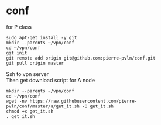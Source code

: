 # conf

for P class
```
sudo apt-get install -y git
mkdir --parents ~/vpn/conf
cd ~/vpn/conf
git init
git remote add origin git@github.com:pierre-pvln/conf.git
git pull origin master
```
Ssh to vpn server<br>
Then get download script for A node
```
mkdir --parents ~/vpn/conf
cd ~/vpn/conf
wget -nv https://raw.githubusercontent.com/pierre-pvln/conf/master/a/get_it.sh -O get_it.sh
chmod +x get_it.sh
. get_it.sh

```
